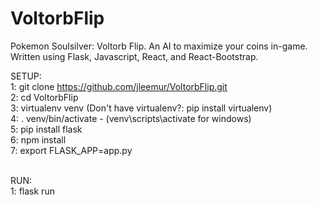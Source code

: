 # VoltorbFlip
Pokemon Soulsilver: Voltorb Flip. An AI to maximize your coins in-game. Written using Flask, Javascript, React, and React-Bootstrap.

SETUP: <br />
1: git clone https://github.com/jleemur/VoltorbFlip.git <br />
2: cd VoltorbFlip <br />
3: virtualenv venv (Don't have virtualenv?: pip install virtualenv) <br />
4: . venv/bin/activate - (venv\scripts\activate for windows) <br />
5: pip install flask <br />
6: npm install <br />
7: export FLASK_APP=app.py <br /><br />

RUN:<br />
1: flask run
